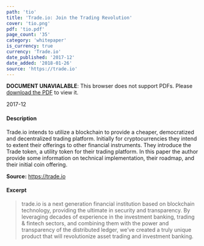 ```yaml
---
path: 'tio'
title: 'Trade.io: Join the Trading Revolution'
cover: 'tio.png'
pdf: 'tio.pdf'
page_count: '35'
category: 'whitepaper'
is_currency: true
currency: 'Trade.io'
date_published: '2017-12'
date_added: '2018-01-26'
source: 'https://trade.io'
---
```


<object class="pdf_embed" data="/pdf/tio.pdf" type="application/pdf" width="100%" height="100%">
   <p><b>DOCUMENT UNAVIALABLE</b>: This browser does not support PDFs. Please <a href="/pdf/tio.pdf">download the PDF</a> to view it.</p>
</object>

2017-12

#### Description
Trade.io intends to utilize a blockchain to provide a cheaper, democratized and decentralized trading platform. Initially for cryptocurrencies they intend to extent their offerings to other financial instruments. They introduce the Trade token, a utility token for their trading platform. In this paper the author provide some information on technical implementation, their roadmap, and their initial coin offering.

**Source:** https://trade.io

#### Excerpt
> trade.io is a next generation financial institution based on blockchain technology, providing the ultimate in security and transparency. By leveraging decades of experience in the investment banking, trading & fintech sectors, and combining them with the power and transparency of the distributed ledger, we’ve created a truly unique product that will revolutionize asset trading and investment banking.

